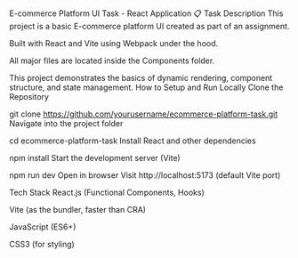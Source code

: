 E-commerce Platform UI Task - React Application
📋 Task Description
This project is a basic E-commerce platform UI created as part of an assignment.

Built with React and Vite using Webpack under the hood.

All major files are located inside the Components folder.

This project demonstrates the basics of dynamic rendering, component structure, and state management.
 How to Setup and Run Locally
Clone the Repository

git clone https://github.com/yourusername/ecommerce-platform-task.git
Navigate into the project folder

cd ecommerce-platform-task
Install React and other dependencies

npm install
Start the development server (Vite)

npm run dev
Open in browser Visit http://localhost:5173 (default Vite port)

Tech Stack
React.js (Functional Components, Hooks)

Vite (as the bundler, faster than CRA)

JavaScript (ES6+)

CSS3 (for styling)
